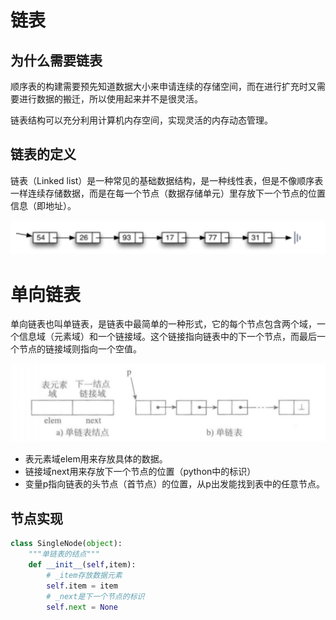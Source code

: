 # 链表
## 为什么需要链表
顺序表的构建需要预先知道数据大小来申请连续的存储空间，而在进行扩充时又需要进行数据的搬迁，所以使用起来并不是很灵活。

链表结构可以充分利用计算机内存空间，实现灵活的内存动态管理。

## 链表的定义
链表（Linked list）是一种常见的基础数据结构，是一种线性表，但是不像顺序表一样连续存储数据，而是在每一个节点（数据存储单元）里存放下一个节点的位置信息（即地址）。

![](../PIC/chapter3/chapter3-1.png)

# 单向链表
单向链表也叫单链表，是链表中最简单的一种形式，它的每个节点包含两个域，一个信息域（元素域）和一个链接域。这个链接指向链表中的下一个节点，而最后一个节点的链接域则指向一个空值。

![](../PIC/chapter3/chapter3-2.png)

*  表元素域elem用来存放具体的数据。
*  链接域next用来存放下一个节点的位置（python中的标识）
*  变量p指向链表的头节点（首节点）的位置，从p出发能找到表中的任意节点。

## 节点实现

``` py
class SingleNode(object):
    """单链表的结点"""
    def __init__(self,item):
        # _item存放数据元素
        self.item = item
        # _next是下一个节点的标识
        self.next = None
```
